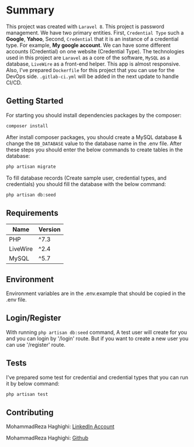 # Summary

This project was created with `Laravel 8`. This project is password management. We have two primary entities. First, `Credential Type` such a **Google**, **Yahoo**, Second, `Credential` that it is an instance of a credential type. For example, **My google account**. We can have some different accounts (Credential) on one website (Credential Type). The technologies used in this project are `Laravel` as a core of the software, `MySQL` as a database, `LiveWire` as a front-end helper. This app is almost responsive. Also, I've prepared `Dockerfile` for this project that you can use for the DevOps side. `.gitlab-ci.yml` will be added in the next update to handle CI/CD.

## Getting Started

For starting you should install dependencies packages by the composer:

```bash
composer install
```

After install composer packages, you should create a MySQL database & change the `DB_DATABASE` value to the database name in the .env file. After these steps you should enter the below commands to create tables in the database:

```bash
php artisan migrate
```

To fill database records (Create sample user, credential types, and credentials) you should fill the database with the below command:

```bash
php artisan db:seed
```

## Requirements

| Name | Version |
|---|---|
| PHP | ^7.3 |
| LiveWire | ^2.4 |
| MySQL | ^5.7 |

## Environment

Environment variables are in the .env.example that should be copied in the .env file.

## Login/Register

With running `php artisan db:seed` command, A test user will create for you and you can login by '/login' route. But if you want to create a new user you can use '/register' route.

## Tests

I've prepared some test for credential and credential types that you can run it by below command:

```bash
php artisan test
```

## Contributing

MohammadReza Haghighi: [LinkedIn Account](https://www.linkedin.com/in/mr-haghighi/)

MohammadReza Haghighi: [Github](https://github.com/mrhaghighi)
